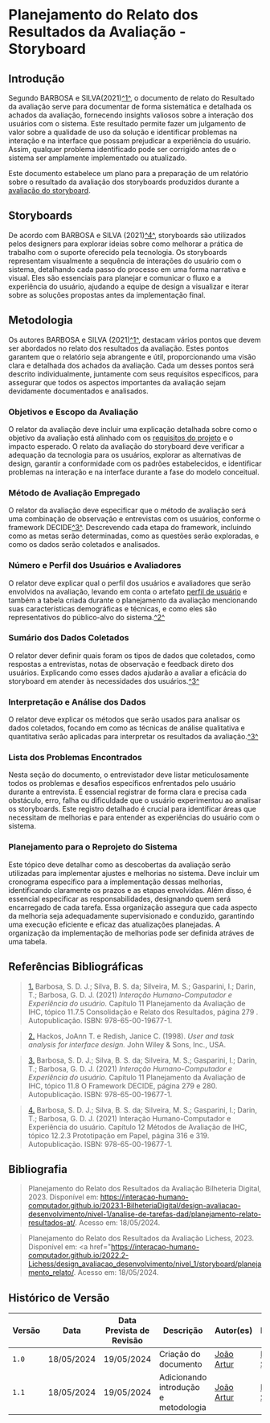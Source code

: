 # Planejamento do Relato dos Resultados da Avaliação - Storyboard

## <a>Introdução</a>

Segundo BARBOSA e SILVA(2021)<a id="anchor_1" href="#REF1">^1^</a>, o documento de relato do Resultado da avaliação serve para documentar de forma sistemática e detalhada os achados da avaliação, fornecendo insights valiosos sobre a interação dos usuários com o sistema. Este resultado permite fazer um julgamento de valor sobre a qualidade de uso da solução e identificar problemas na interação e na interface que possam prejudicar a experiência do usuário. Assim, qualquer problema identificado pode ser corrigido antes de o sistema ser amplamente implementado ou atualizado.

Este documento estabelece um plano para a preparação de um relatório sobre o resultado da avaliação dos storyboards produzidos durante a [avaliação do storyboard](https://interacao-humano-computador.github.io/2024.1-CD-MOJ/design-avaliacao-desenvolvimento/nivel1/storyboard/planejamentoAvaliacao/).

## <a>Storyboards</a>

De acordo com BARBOSA e SILVA (2021)<a id="anchor_4" href="#REF4">^4^</a>, storyboards são utilizados pelos designers para explorar ideias sobre como melhorar a prática de trabalho com o suporte oferecido pela tecnologia. Os storyboards representam visualmente a sequência de interações do usuário com o sistema, detalhando cada passo do processo em uma forma narrativa e visual. Eles são essenciais para planejar e comunicar o fluxo e a experiência do usuário, ajudando a equipe de design a visualizar e iterar sobre as soluções propostas antes da implementação final.

## <a>Metodologia</a>

Os autores BARBOSA e SILVA (2021)<a id="anchor_1" href="#REF1">^1^</a>, destacam vários pontos que devem ser abordados no relato dos resultados da avaliação. Estes pontos garantem que o relatório seja abrangente e útil, proporcionando uma visão clara e detalhada dos achados da avaliação. Cada um desses pontos será descrito individualmente, juntamente com seus requisitos específicos, para assegurar que todos os aspectos importantes da avaliação sejam devidamente documentados e analisados.

### <a>Objetivos e Escopo da Avaliação</a>
O relator da avaliação deve incluir uma explicação detalhada sobre como o objetivo da avaliação está alinhado com os [requisitos do projeto](https://interacao-humano-computador.github.io/2024.1-CD-MOJ/analise-de-requisitos/analise-de-tarefas/analiseHierarquicaTarefa/) e o impacto esperado. O relato da avaliação do storyboard deve verificar a adequação da tecnologia para os usuários, explorar as alternativas de design, garantir a conformidade com os padrões estabelecidos, e identificar problemas na interação e na interface durante a fase do modelo conceitual.

### <a>Método de Avaliação Empregado</a>
O relator da avaliação deve especificar que o método de avaliação será uma combinação de observação e entrevistas com os usuários, conforme o framework DECIDE<a id="anchor_3" href="#REF3">^3^</a>. Descrevendo cada etapa do framework, incluindo como as metas serão determinadas, como as questões serão exploradas, e como os dados serão coletados e analisados.

### Número e Perfil dos Usuários e Avaliadores
O relator deve explicar qual o perfil dos usuários e avaliadores que serão envolvidos na avaliação, levando em conta o artefato [perfil de usuário](https://interacao-humano-computador.github.io/2024.1-CD-MOJ/analise-de-requisitos/perfildeUsuario/) e também a tabela criada durante o planejamento da avaliação mencionando suas características demográficas e técnicas, e como eles são representativos do público-alvo do sistema.<a id="anchor_2" href="#REF2">^2^</a>

### Sumário dos Dados Coletados
O relator dever definir quais foram os tipos de dados que coletados, como respostas a entrevistas, notas de observação e feedback direto dos usuários. Explicando como esses dados ajudarão a avaliar a eficácia do storyboard em atender às necessidades dos usuários.<a id="anchor_3" href="#REF3">^3^</a>

### Interpretação e Análise dos Dados
O relator deve explicar os métodos que serão usados para analisar os dados coletados, focando em como as técnicas de análise qualitativa e quantitativa serão aplicadas para interpretar os resultados da avaliação.<a id="anchor_3" href="#REF3">^3^</a>

### Lista dos Problemas Encontrados
Nesta seção do documento, o entrevistador deve listar meticulosamente todos os problemas e desafios específicos enfrentados pelo usuário durante a entrevista. É essencial registrar de forma clara e precisa cada obstáculo, erro, falha ou dificuldade que o usuário experimentou ao analisar os storyboards. Este registro detalhado é crucial para identificar áreas que necessitam de melhorias e para entender as experiências do usuário com o sistema.

### Planejamento para o Reprojeto do Sistema
Este tópico deve detalhar como as descobertas da avaliação serão utilizadas para implementar ajustes e melhorias no sistema. Deve incluir um cronograma específico para a implementação dessas melhorias, identificando claramente os prazos e as etapas envolvidas. Além disso, é essencial especificar as responsabilidades, designando quem será encarregado de cada tarefa. Essa organização assegura que cada aspecto da melhoria seja adequadamente supervisionado e conduzido, garantindo uma execução eficiente e eficaz das atualizações planejadas. A organização da implementação de melhorias pode ser definida atráves de uma tabela.

## <a>Referências Bibliográficas</a>

> <a id="REF1" href="#anchor_1">1.</a> Barbosa, S. D. J.; Silva, B. S. da; Silveira, M. S.; Gasparini, I.; Darin, T.; Barbosa, G. D. J. (2021) *Interação Humano-Computador e Experiência do usuário.* Capítulo 11 Planejamento da Avaliação de IHC, tópico 11.7.5 Consolidação e Relato dos Resultados, página 279 . Autopublicação. ISBN: 978-65-00-19677-1.

> <a id="REF2" href="#anchor_2">2.</a> Hackos, JoAnn T. e Redish, Janice C. (1998). *User and task analysis for interface design.* John Wiley & Sons, Inc., USA.

> <a id="REF3" href="#anchor_3">3.</a> Barbosa, S. D. J.; Silva, B. S. da; Silveira, M. S.; Gasparini, I.; Darin, T.; Barbosa, G. D. J. (2021) *Interação Humano-Computador e Experiência do usuário.* Capítulo 11 Planejamento da Avaliação de IHC, tópico 11.8 O Framework DECIDE, página 279 e 280. Autopublicação. ISBN: 978-65-00-19677-1.

> <a id="REF4" href="#anchor_4">4.</a> Barbosa, S. D. J.; Silva, B. S. da; Silveira, M. S.; Gasparini, I.; Darin, T.; Barbosa, G. D. J. (2021) Interação Humano-Computador e Experiência do usuário. Capítulo 12 Métodos de Avaliação de IHC, tópico 12.2.3 Prototipação em Papel, página 316 e 319. Autopublicação. ISBN: 978-65-00-19677-1.

## <a>Bibliografia</a>

> Planejamento do Relato dos Resultados da Avaliação Bilheteria Digital, 2023. Disponível em: <a href="https://requisitos-de-software.github.io/2022.2-MEI/Elicitacao/perfil/">https://interacao-humano-computador.github.io/2023.1-BilheteriaDigital/design-avaliacao-desenvolvimento/nivel-1/analise-de-tarefas-dad/planejamento-relato-resultados-at/</a>. Acesso em: 18/05/2024.

> Planejamento do Relato dos Resultados da Avaliação Lichess, 2023. Disponível em: <a href="https://interacao-humano-computador.github.io/2022.2-Lichess/design_avaliacao_desenvolvimento/nivel_1/storyboard/planejamento_relato/</a>. Acesso em: 18/05/2024.

## <a>Histórico de Versão</a>

| Versão| Data | Data Prevista de Revisão| Descrição  | Autor(es)  | Revisor(es) |
| ------- | ------ | ------ | ------- | -------- | -------- |
| `1.0` | 18/05/2024 | 19/05/2024 | Criação do documento| [João Artur](https://github.com/joao-artl)|[Diego Sousa](https://github.com/DiegoSousaLeite)|
| `1.1` | 18/05/2024 | 19/05/2024 | Adicionando introdução e metodologia | [João Artur](https://github.com/joao-artl)|[Diego Sousa](https://github.com/DiegoSousaLeite)|